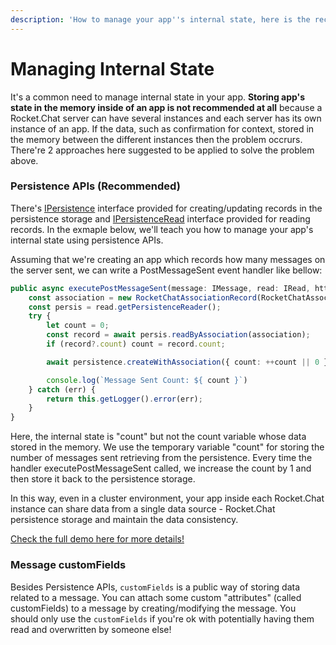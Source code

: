 ```yaml
---
description: 'How to manage your app''s internal state, here is the recipe!'
---
```


# Managing Internal State

It's a common need to manage internal state in your app.  **Storing app's state in the memory inside of an app is not recommended at all** because a Rocket.Chat server can have several instances and each server has its own instance of an app. If the data, such as confirmation for context, stored in the memory between the different instances then the problem occrurs.  There're 2 approaches here suggested to be applied to solve the problem above.

### Persistence APIs \(Recommended\)

There's [IPersistence](https://rocketchat.github.io/Rocket.Chat.Apps-engine/interfaces/accessors_ipersistence.ipersistence.html) interface provided for creating/updating records in the persistence storage and [IPersistenceRead](https://rocketchat.github.io/Rocket.Chat.Apps-engine/interfaces/accessors_ipersistenceread.ipersistenceread.html) interface provided for reading records. In the exmaple below, we'll teach you how to manage your app's internal state using persistence APIs.

Assuming that we're creating an app which records how many messages on the server sent, we can write a PostMessageSent event handler like bellow:

```typescript
public async executePostMessageSent(message: IMessage, read: IRead, http: IHttp, persistence: IPersistence, modify: IModify): Promise<void> {
    const association = new RocketChatAssociationRecord(RocketChatAssociationModel.MISC, 'message-count');
    const persis = read.getPersistenceReader();
    try {
        let count = 0;
        const record = await persis.readByAssociation(association);
        if (record?.count) count = record.count;

        await persistence.createWithAssociation({ count: ++count || 0 }, association);

        console.log(`Message Sent Count: ${ count }`)
    } catch (err) {
        return this.getLogger().error(err);
    }
}
```

Here, the internal state is "count" but not the count variable whose data stored in the memory. We use the temporary variable "count" for storing the number of messages sent retrieving from the persistence. Every time the handler executePostMessageSent called, we increase the count by 1 and then store it back to the persistence storage. 

In this way, even in a cluster environment, your app inside each Rocket.Chat instance can share data from a single data source - Rocket.Chat persistence storage and maintain the data consistency.

[Check the full demo here for more details!](https://github.com/RocketChat/Apps.RocketChat.Tester/tree/recipes/managing-internal-state)

### Message customFields

Besides Persistence APIs,  `customFields`  is a public way of storing data related to a message. You can attach some custom "attributes" \(called customFields\) to a message by creating/modifying the message. You should only use the `customFields` if you're ok with potentially having them read and overwritten by someone else!


